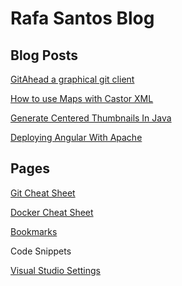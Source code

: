 Rafa Santos Blog
================

Blog Posts
----------
[GitAhead a graphical git client](posts/gitahead/README.md)

[How to use Maps with Castor XML](posts/how-to-use-maps-with-castor-xml/README.md)

[Generate Centered Thumbnails In Java](posts/generate-centered-thumbnails-in-java/README.md)

[Deploying Angular With Apache](posts/deploying-angular-with-apache/README.md)

Pages
-----
[Git Cheat Sheet](pages/git-cheat-sheet/README.md)

[Docker Cheat Sheet](pages/docker-cheat-sheet/README.md)

[Bookmarks](pages/bookmarks/README.md)

Code Snippets

[Visual Studio Settings](snippets/visual-studio-settings/README.md)
